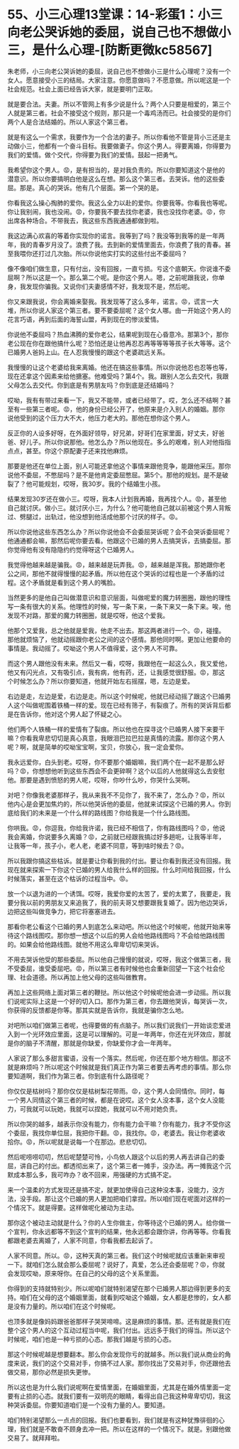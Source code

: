 # 55、小三心理13堂课：14-彩蛋1：小三向老公哭诉她的委屈，说自己也不想做小三，是什么心理-[防断更微kc58567]

朱老师，小三向老公哭诉她的委屈，说自己也不想做小三是什么心理呢？没有一个女人。愿意接受小三的结局。大家注意。你愿意做吗？不愿意做。所以呢这是一个社会规范。社会上面已经告诉大家，就是要明门正取。

就是要合法。夫妻。所以不管网上有多少说是什么？两个人只要是相爱的，第三个人就是第三者。社会不接受这个规则，那只是一个毒鸡汤而已。社会接受的是你们两个人是合法结婚的。所以人家这个第三者。

就是有这么一个需求，我要作为一个合法的妻子。所以你看他不管是背小三还是主动做小三，他都有一个奋斗目标。我要做妻子。你这个男人。得要离婚，你得要为我们的爱情。做个交代，你得要为我们的爱情。鼓起一把勇气。

我希望你这个男人。😡，是有担当的，是对我负责的。所以你要知道这个是他的潜意识。所以你要搞明白他是这么在想。那么这个第三者。去哭诉。他的这些委屈。那是。真心的哭诉。他有几个层面。第一个哭的是。

你看我这么操心掏肺的爱你。我这么全力以赴的爱你。你要我等。你看我也等呢。你让我别闹，我也没闹。😡，你要我不要去找你老婆，我也没找你老婆。😡，你出席各种场合。不带我去，我这些东西我通通都做到啦。

我这边满心欢喜的等着你实现你的诺言。我等到了吗？我没等到我等的是一年两年，我的青春岁月没了。浪费了我。去到新的爱情里面去，你浪费了我的青春。甚至我喂你还打过几次胎。所以你说他实打实的这些付出不委屈吗？

像不像咱们做生意，只有付出，没有回报，一直亏损。亏这个底朝天。你说谁不委屈啊？所以这是一个。那么第二个呢。是你这个男人。嗯，之前呢跟我说，你单身，我发现你骗我。又说你们夫妻感情不好，我发现不是，然后呢。

你又来跟我说，你会离婚来娶我。我发现等了这么多年，诺言。😡，谎言一大堆，所以你说人家这个第三者。要不要委屈呢？这个女人哪。由一开始这个男人的花言巧语，再到后面的海誓山盟，再到现在的惨淡爱情。

你说他不委屈吗？热血沸腾的爱你老公，结果呢到现在心昏意冷。那第3个，那你老公现在你在跟他搞什么呢？恐怕还是让他再忍忍再等等等等孩子长大等等。这个已婚男人爸妈上山。在人忍我慢慢的跟这个老婆疏远关系。

我慢慢的让这个老婆给我来离婚。他还在搞这些事情。所以你说他忍也忍等也等，现在还拿这个因素来给他搪塞。他难受吗？第4个。我。跟别人怎么去交代，我跟父母怎么去交代。你到底是有男朋友吗？你到底是还结婚吗？

哎呦，我有有带过来看一下，我又不能带，或者已经带了。哎，怎么还不结啊？甚至有一些第三者呢。😡，他的身份已经公开了，他原来是介入别人的婚姻。那你说他受到的这个压力大不大，他压力老大的。那他在想你这个男人。

反正你的人设多好呀，在外面好领导，好兄弟，好哥们在家里面，好丈夫，好爸爸、好儿子。所以你说那他。他怎么办？所以他现在。多么的艰难，别人对他指指点点，甚至。你这个原配妻子还来找他麻烦。

那要是他还在单位上面，别人可能还拿他这个事情来跟他竞争，能跟他采压。那你说他不委屈，不憋屈吗？是不是他肯定委屈憋屈。第5个。那他的规划。是不是破裂了？他可能规划，哎呀，我30岁。我的个结婚生小孩。

结果发现30岁还在做小三。哎呀，我本人计划我再婚，我再找个人。😡，甚至他自己就讨厌。做小三。就讨厌小三，为什么？他可能他自己就以前被这个男人背叛过、劈腿过，出轨过，他没想到他活成他那个讨厌的样子。😡。

所以你说他这些东西怎么办？所以你说他会不会委屈哭诉呢？会不会哭诉委屈呢？他通通都会嘛，那然后呢你要去看。他跟这个已婚的男人去搞哭诉，去搞委屈。那你觉得他有没有隐隐约约觉得呀这个已婚男人。

我觉得他越来越是骗我。😡，越来越是玩弄我。😡，越来越是浑我。那她跟你老公之间，那他不就得慢慢的起矛盾。所以他在这个哭诉的过程也是一个矛盾的过程。这个矛盾就是看到这个男人的嘴脸。

当然更多的是他自己叫做潜意识和意识层面，叫做呢爱的魔力转圈圈，跟他的理性写一条有很大的关系。他理性的时候，写一条下来，一条下来又一条下来。唉，他发现不对路，那爱的魔力转圈圈，就是哎呀，他这个爱我。

他那个又爱我，总之他就是爱我，他走不出去。那这两者进行一个。😡，碰撞。那他就烦恼了，他就动摇跟你老公之间的这个感情。那他同时啊。更加让他要命的事情是。我动摇了。哎呦这个男人不值得爱，这个男人不可靠。

而这个男人跟他没有未来。然后又一看，哎呀，我跟他在一起这么久，我又爱他，他又有闪光点，又有吸引点，我有病，他有药，还，让我感觉很舒服。😡，那这个时候怎么办？所以你要知道，他就开始左右摇摆，嗯，左边是爱。

右边是走，左边是爱，右边是走。所以这个时候呢，他就已经动摇了跟这个已婚男人这个叫做呢围着铁桶一样的爱。现在已经有筛子，有裂痕了。所有的哭诉背后都是在告诉你，他对这个男人起了怀疑之心。

他们两个人铁桶一样的爱情有了裂痕。所以他也在探寻这个已婚男人接下来要干嘛？你看我卑悲切切是真心真意，我眼泪巴拉巴拉是真情的流露。那你这个男人呢？啊，就是简单的哎呦宝宝啊，宝贝，你放心，我一定会爱你。

我永远爱你，白头到老。哎呀，你不要那个婚姻嘛，我们两个在一起不是那么好吗？😡，你想想他听到这些东西会不会更碎啊？这个以后的人他就得这么去安慰他。那要是遇到愤怒的男人呢，哎呀，你吵什么吵，你哭什么哭啊。

对吧？你像我老婆那样子，我从来我不不见你了，我不来了，怎么办？😡，所以他内心是会更加焦灼的，所以他哭诉他的委屈，他就来试探这个已婚的男人。你到底给我们的未来是一个什么样的路线图？你给我是一个什么路线图。

你哄我。😡，你逗我，你给我许诺，我已经不相信了，你有路线图吗？😡，他说我会离婚，你说要多久离婚？😡，之前就已经跟我搞过好多趟呃，让我等半年，让我等一年，孩子小，老人老，老婆不同意，等到啥时候去？😡。

所以我跟你搞这些枯诉。就是要让你看到我的付出。要让你看到我还没有回报。我现在就来探索一下你这个已婚的男人给我什么样的回报。什么时间给我回报，什么时候落实，甚至在这个枯诉的过程当中。😡。

放一个以退为进的一个诱饵。哎呀，我爱你爱的太苦了，爱的太累了，我要走，我要分我以前的男朋友又来追我了，我的前夫哥又想要跟我复婚了。因为他边哭诉，边把这些叫做竞争力，把它将塞塞进去。

那看你老公看这个已婚的男人到底怎么来动吧。所以他这个时候呢，他就开始来等待这个路线图哎。那你想一想这个以后的男人会给他路线图吗？不会给他路线图的。如果会给他路线图。就他不用这么卑卑切切来哭诉。

不用去哭诉他受的那些委屈。所以他自己慢慢的就说，哎呀，我这个做第三者，我不受委屈，谁受委屈吧。😡，所以第三者有时候他也会重新回望一下这个社会伦理、社会道德。所以再加上他父母的这些叫做教育。

再加上这些网络上面对第三者的鞭挞。所以他这个时候呢他会进一步动摇。所以我们说呢实际上这是一个好的切入口。那作为第三者，你去跟他哭诉，每哭诉一次，你获得的反馈都是你等。那其实就是告诉你，我就是骗你怎么地。

对吧所以咱们做第三者呢，也得要做的有点脑子。所以我们说我们一开始谈恋爱进入到一个光环效应里面，这是可以理解的。可是一年两年，你还在光环效应，那就是你的脑子不清醒，那就是你缺爱，你缺爱你才会一年两年。

人家说了那么多甜言蜜语，没有一个落实。然后呢，你还在那个地方相信。那这不就是麻烦吗？所以呢这个时候就是我们真正作为第三者要去再考虑的事情。那么你要知道啊，我们作为第三者。你到底有什么路径呢？

你仅仅是枯树吗？那你仅仅是枯树梨花带雨。😡，这个男人会同情你。同时，每一个男人同情这个第三者的时候，都是在说哎。这个女人没本事，这个女人没能力，可我就可以玩她，我就可以捏她，我就可以不用对她负责。

所以你哭的越多，越表示你没有能力，你有能力会干嘛？你有能力，我才不受你这个委屈，我找你单位屈，我把你干翻。😡，我找你。😡，老婆去。我让你老婆收拾你。😡，所以呢就是说每一个在那边。悲悲切切。

然后呢唠唠叨叨，然后呢楚楚可怜，小鸟依人跟这个以后的男人再去讲自己的委屈，讲自己的付出。都透彻出来了，这个第三者一摊手，没办法。再一摊我这个沉默成本那么多，我可咋办？收不回来，用强硬的方式搞不定。

来一个温柔的方式发现还是搞不定，就更加使得自己这种没本事，没能力，没方法，没手段。那让这个已婚的男人更加把咱们拿捏。所以咱们现在呢面对这样的一个情况下。就是得要。这样做呢化被动为主动。

那你这个被动主动就是什么？你的人生你做主，你等待这个已婚的男人。给你做一个宣判，你永远都等不到这个宣判的结果，他永远都会跟你讲，你再等等。你看我都跟老婆去离婚了，人家不同意，你看我都去起诉了。

人家不同意。所以。😡，这种天真的第三者。我们这个时候呢就应该重新来审视一下。就咱们怎么就会那么委屈呢？说好了，真爱，怎么还会委屈呢？😡，你就会发现哎呦，原来呀你。在自己的父母的这个关系里面。

你得到的支持就特别少。所以呢咱们就特别渴望在那个已婚男人那边得到更多的支持。咱们在父母的这个婚姻里面，就看到哎呦这个婚姻，女人都是悲惨的，女人都是没有力量的。所以咱们在这个时候呢。

也顶多就是像妈妈跟爸爸那样子哭哭啼啼。这是麻烦的事情。那。还有就是我们在整个这个男人的这个互动过程当中呢，我们付出。远远多于我们的得当。所以这个时候呢，咱们也是一种亏损的心态。那我们越是亏损的心态。

那这个时候呢越是想要翻本。那么你会发现你亏的就越多。所以我们说从商业的角度来说，我们的这个交易对手，你搞不过人家。那你找出了交易对手，你还跟他去做交易，那你必然是损失更惨。

所以这也是为什么我们说呢啊在爱情里面，在婚姻里面，尤其是在婚外情里面一定要有止损的心态。就我们要有一双明亮的眼睛，看得出自己我这种卑卑切切，我这种哭诉委屈。你要知道咱们是一个没有力量的人。要知道。

咱们特别渴望那么一点点的回报。我们也要看到，我们就是有这种犹豫徘徊的心理，我们就是不敢奋不顾身去冲一把。所以在这样的一个情况下。就是。别跟他做交易了。就拜拜啦。

